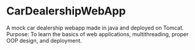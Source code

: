 # CarDealershipWebApp
A mock car dealership webapp made in java and deployed on Tomcat.
Purpose: To learn the basics of web applications, multithreading, proper OOP design, and deployment. 

